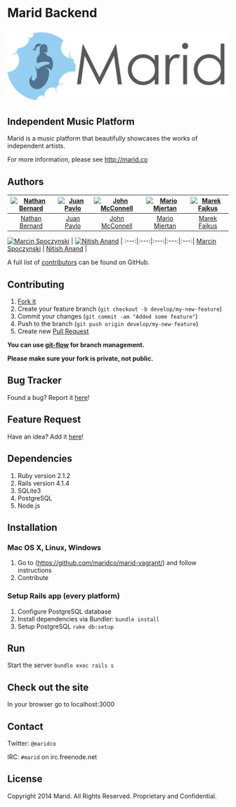Marid Backend
=============

![](https://raw.githubusercontent.com/maridco/marid/noindex/public/css/images/header-logo.png?token=471024__eyJzY29wZSI6IlJhd0Jsb2I6bWFyaWRjby9tYXJpZC9ub2luZGV4L3B1YmxpYy9jc3MvaW1hZ2VzL2hlYWRlci1sb2dvLnBuZyIsImV4cGlyZXMiOjE0MTA0MTk2ODJ9--053742d1348de6af28954fdb5d186968c71528d0)

## Independent Music Platform

Marid is a music platform that beautifully showcases the works of independent artists.

For more information, please see http://marid.co

## Authors

[![Nathan Bernard](https://s.gravatar.com/avatar/764276fb0de2fba228d1a906efdcae45?s=117)](https://github.com/nb333) | [![Juan Pavlo](https://avatars0.githubusercontent.com/u/471024?v=2&s=117)](https://github.com/jpavlo) | [![John McConnell](https://avatars1.githubusercontent.com/u/1870400?v=2&s=117)](https://github.com/johnmcconnell) | [![Mario Mjertan](https://avatars1.githubusercontent.com/u/1742806?v=2&s=117)](https://github.com/iwebhub) | [![Marek Fajkus](https://avatars0.githubusercontent.com/u/2130305?v=2&s=117)](https://github.com/turboMaCk)
:---:|:---:|:---:|:---:|:---:
[Nathan Bernard](https://github.com/nb333) | [Juan Pavlo](https://github.com/jpavlo) | [John McConnell](https://github.com/johnmcconnell) | [Mario Mjertan](https://github.com/iwebhub) | [Marek Fajkus](https://github.com/turboMaCk)

[![Marcin Spoczynski](https://avatars0.githubusercontent.com/u/2578718?v=2&s=117)](https://github.com/sandlbn) | [![Nitish Anand](https://avatars3.githubusercontent.com/u/1907440?v=2&s=117)](https://github.com/nitish1099) |
:---:|:---:|:---:|:---:|:---:|
[Marcin Spoczynski](https://github.com/sandlbn) | [Nitish Anand](https://github.com/nitish1099) |

A full list of [contributors](https://github.com/maridco/backend/graphs/contributors) can be found on GitHub.

## Contributing

1. [Fork it](https://help.github.com/articles/fork-a-repo)
2. Create your feature branch (`git checkout -b develop/my-new-feature`)
3. Commit your changes (`git commit -am "Added some feature"`)
4. Push to the branch (`git push origin develop/my-new-feature`)
5. Create new [Pull Request](https://help.github.com/articles/using-pull-requests)

**You can use [git-flow](https://github.com/nvie/gitflow) for branch management.**

**Please make sure your fork is private, not public.**

## Bug Tracker

Found a bug? Report it [here](https://github.com/maridco/backend/issues/)!

## Feature Request

Have an idea? Add it [here](https://github.com/maridco/backend/issues/)!


## Dependencies
1. Ruby version 2.1.2
2. Rails version 4.1.4
3. SQLite3
4. PostgreSQL
5. Node.js

## Installation 


### Mac OS X, Linux, Windows

1. Go to (https://github.com/maridco/marid-vagrant/) and follow instructions
2. Contribute 

### Setup Rails app (every platform)
1. Configure PostgreSQL database
2. Install dependencies via Bundler: `bundle install`
3. Setup PostgreSQL `rake db:setup`

## Run
Start the server `bundle exec rails s`

## Check out the site
In your browser go to localhost:3000

## Contact

Twitter: `@maridco`

IRC: `#marid` on irc.freenode.net

## License

Copyright 2014 Marid. All Rights Reserved. Proprietary and Confidential.
